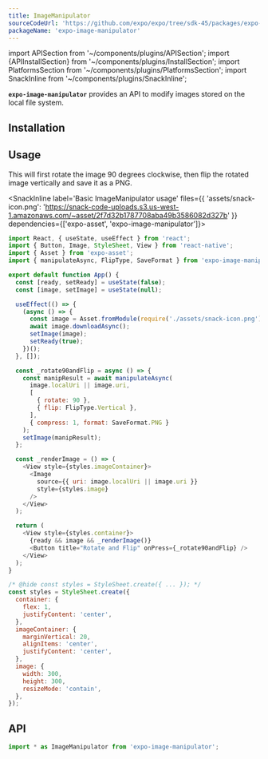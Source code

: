 ```yaml
---
title: ImageManipulator
sourceCodeUrl: 'https://github.com/expo/expo/tree/sdk-45/packages/expo-image-manipulator'
packageName: 'expo-image-manipulator'
---
```


import APISection from '~/components/plugins/APISection';
import {APIInstallSection} from '~/components/plugins/InstallSection';
import PlatformsSection from '~/components/plugins/PlatformsSection';
import SnackInline from '~/components/plugins/SnackInline';

**`expo-image-manipulator`** provides an API to modify images stored on the local file system.

<PlatformsSection android emulator ios simulator web />

## Installation

<APIInstallSection />

## Usage

This will first rotate the image 90 degrees clockwise, then flip the rotated image vertically and save it as a PNG.

<SnackInline
label='Basic ImageManipulator usage'
files={{
    'assets/snack-icon.png': 'https://snack-code-uploads.s3.us-west-1.amazonaws.com/~asset/2f7d32b1787708aba49b3586082d327b'
  }}
dependencies={['expo-asset', 'expo-image-manipulator']}>

```js
import React, { useState, useEffect } from 'react';
import { Button, Image, StyleSheet, View } from 'react-native';
import { Asset } from 'expo-asset';
import { manipulateAsync, FlipType, SaveFormat } from 'expo-image-manipulator';

export default function App() {
  const [ready, setReady] = useState(false);
  const [image, setImage] = useState(null);

  useEffect(() => {
    (async () => {
      const image = Asset.fromModule(require('./assets/snack-icon.png'));
      await image.downloadAsync();
      setImage(image);
      setReady(true);
    })();
  }, []);

  const _rotate90andFlip = async () => {
    const manipResult = await manipulateAsync(
      image.localUri || image.uri,
      [
        { rotate: 90 },
        { flip: FlipType.Vertical },
      ],
      { compress: 1, format: SaveFormat.PNG }
    );
    setImage(manipResult);
  };

  const _renderImage = () => (
    <View style={styles.imageContainer}>
      <Image
        source={{ uri: image.localUri || image.uri }}
        style={styles.image}
      />
    </View>
  );

  return (
    <View style={styles.container}>
      {ready && image && _renderImage()}
      <Button title="Rotate and Flip" onPress={_rotate90andFlip} />
    </View>
  );
}

/* @hide const styles = StyleSheet.create({ ... }); */
const styles = StyleSheet.create({
  container: {
    flex: 1,
    justifyContent: 'center',
  },
  imageContainer: {
    marginVertical: 20,
    alignItems: 'center',
    justifyContent: 'center',
  },
  image: {
    width: 300,
    height: 300,
    resizeMode: 'contain',
  },
});
```

</SnackInline>

## API

```js
import * as ImageManipulator from 'expo-image-manipulator';
```

<APISection packageName="expo-image-manipulator" apiName="ImageManipulator"/>